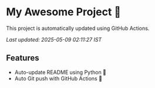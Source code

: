 # My Awesome Project 🚀

This project is automatically updated using GitHub Actions.

_Last updated: 2025-05-09 02:11:27 IST_

## Features
- Auto-update README using Python 🐍
- Auto Git push with GitHub Actions 🤖
